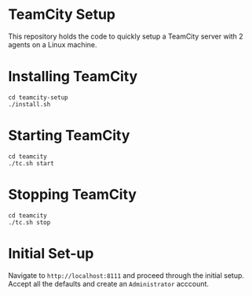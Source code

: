# TeamCity Setup
This repository holds the code to quickly setup a TeamCity server with 2 agents on a Linux machine.

# Installing TeamCity

```
cd teamcity-setup
./install.sh
```

# Starting TeamCity
```
cd teamcity
./tc.sh start
```

# Stopping TeamCity
```
cd teamcity
./tc.sh stop
```

# Initial Set-up

Navigate to `http://localhost:8111` and proceed through the initial setup. Accept all the defaults and create an `Administrator` acccount.
